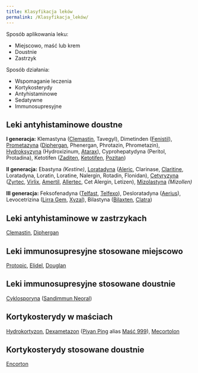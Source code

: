 ```yaml
---
title: Klasyfikacja leków
permalink: /Klasyfikacja_leków/
---
```


Sposób aplikowania leku:

-   Miejscowo, maść lub krem
-   Doustnie
-   Zastrzyk

Sposób działania:

-   Wspomaganie leczenia
-   Kortykosterydy
-   Antyhistaminowe
-   Sedatywne
-   Immunosupresyjne

Leki antyhistaminowe doustne
----------------------------

**I generacja:** Klemastyna ([Clemastin](/Clemastin "wikilink"), Tavegyl), Dimetinden ([Fenistil](/Fenistil "wikilink")), [Prometazyna](/Prometazyna "wikilink") ([Diphergan](/Diphergan "wikilink"), Phenergan, Phrotazin, Phrometazin), [Hydroksyzyna](/Hydroksyzyna "wikilink") (Hydroxizinum, [Atarax](/Atarax "wikilink")), Cyprohepatydyna (Peritol, Protadina), Ketotifen ([Zaditen](/Zaditen "wikilink"), [Ketotifen](/Ketotifen "wikilink"), [Pozitan](/Pozitan "wikilink"))

**II generacja:** Ebastyna *(Kestine)*, [Loratadyna](/Loratadyna "wikilink") ([Aleric](/Aleric "wikilink"), Clarinase, [Claritine](/Claritine "wikilink"), Loratadyna, Loratin, Loratine, Nalergin, Rotadin, Flonidan), [Cetyryzyna](/Cetyryzyna "wikilink") ([Zyrtec](/Zyrtec "wikilink"), [Virlix](/Virlix "wikilink"), [Amertil](/Amertil "wikilink"), [Allertec](/Allertec "wikilink"), Cet Alergin, Letizen), [Mizolastyna](/Mizolastyna "wikilink") *(Mizollen)*

**III generacja:** Feksofenadyna ([Telfast](/Telfast "wikilink"), [Telfexo](/Telfexo "wikilink")), Desloratadyna ([Aerius](/Aerius "wikilink")), Levocetrizina ([Lirra Gem](/Lirra_Gem "wikilink"), [Xyzal](/Xyzal "wikilink")), Bilastyna ([Bilaxten](/Bilaxten "wikilink"), [Clatra](/Clatra "wikilink"))

Leki antyhistaminowe w zastrzykach
----------------------------------

[Clemastin](/Clemastin "wikilink"), [Diphergan](/Diphergan "wikilink")

Leki immunosupresyjne stosowane miejscowo
-----------------------------------------

[Protopic](/Protopic "wikilink"), [Elidel](/Elidel "wikilink"), [Douglan](/Douglan "wikilink")

Leki immunosupresyjne stosowane doustnie
----------------------------------------

[Cyklosporyna](/Cyklosporyna "wikilink") ([Sandimmun Neoral](/Sandimmun_Neoral "wikilink"))

Kortykosterydy w maściach
-------------------------

[Hydrokortyzon](/Hydrokortyzon "wikilink"), [Dexametazon](/Dexametazon "wikilink") ([Piyan Ping](/Piyan_Ping "wikilink") alias [Maść 999](/Maść_999 "wikilink")), [Mecortolon](/Mecortolon "wikilink")

Kortykosterydy stosowane doustnie
---------------------------------

[Encorton](/Encorton "wikilink")